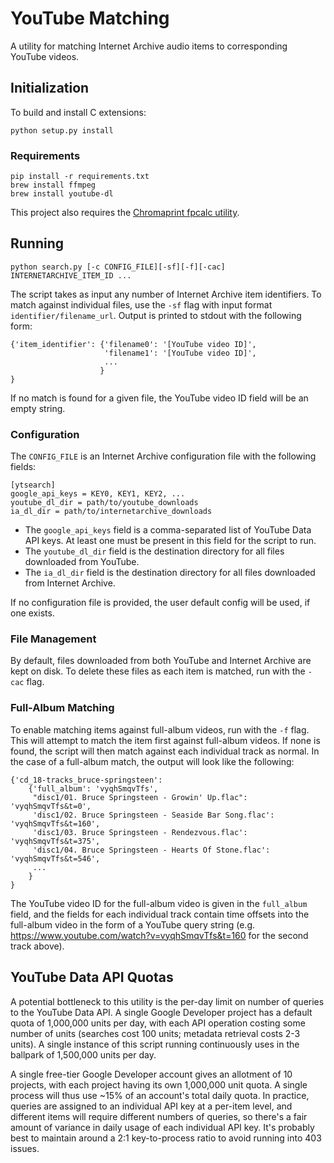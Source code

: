 # YouTube Matching
A utility for matching Internet Archive audio items to corresponding YouTube videos.

## Initialization
To build and install C extensions:

	python setup.py install

### Requirements
	pip install -r requirements.txt
	brew install ffmpeg
	brew install youtube-dl
This project also requires the [Chromaprint fpcalc utility](https://acoustid.org/chromaprint).

## Running
	python search.py [-c CONFIG_FILE][-sf][-f][-cac] INTERNETARCHIVE_ITEM_ID ...
    
The script takes as input any number of Internet Archive item identifiers. To match against individual files, use the `-sf` flag with input format `identifier/filename_url`. Output is printed to stdout with the following form:
	
    {'item_identifier': {'filename0': '[YouTube video ID]',
    					 'filename1': '[YouTube video ID]',
                         ...
                        }
    }
    
If no match is found for a given file, the YouTube video ID field will be an empty string.

### Configuration
The `CONFIG_FILE` is an Internet Archive configuration file with the following fields:
	
    [ytsearch]
    google_api_keys = KEY0, KEY1, KEY2, ...
    youtube_dl_dir = path/to/youtube_downloads
    ia_dl_dir = path/to/internetarchive_downloads
    
* The `google_api_keys` field is a comma-separated list of YouTube Data API keys. At least one must be present in this field for the script to run.
* The `youtube_dl_dir` field is the destination directory for all files downloaded from YouTube.
* The `ia_dl_dir` field is the destination directory for all files downloaded from Internet Archive.

If no configuration file is provided, the user default config will be used, if one exists.

### File Management
By default, files downloaded from both YouTube and Internet Archive are kept on disk. To delete these files as each item is matched, run with the `-cac` flag.

### Full-Album Matching
To enable matching items against full-album videos, run with the `-f` flag. This will attempt to match the item first against full-album videos. If none is found, the script will then match against each individual track as normal. In the case of a full-album match, the output will look like the following:
	
    {'cd_18-tracks_bruce-springsteen': 
    	{'full_album': 'vyqhSmqvTfs',
    	 "disc1/01. Bruce Springsteen - Growin' Up.flac": 'vyqhSmqvTfs&t=0',
         'disc1/02. Bruce Springsteen - Seaside Bar Song.flac': 'vyqhSmqvTfs&t=160',
         'disc1/03. Bruce Springsteen - Rendezvous.flac': 'vyqhSmqvTfs&t=375',
         'disc1/04. Bruce Springsteen - Hearts Of Stone.flac': 'vyqhSmqvTfs&t=546',
         ...
        }
    }
         
The YouTube video ID for the full-album video is given in the `full_album` field, and the fields for each individual track contain time offsets into the full-album video in the form of a YouTube query string (e.g. <https://www.youtube.com/watch?v=vyqhSmqvTfs&t=160> for the second track above).

## YouTube Data API Quotas
A potential bottleneck to this utility is the per-day limit on number of queries to the YouTube Data API. A single Google Developer project has a default quota of 1,000,000 units per day, with each API operation costing some number of units (searches cost 100 units; metadata retrieval costs 2-3 units). A single instance of this script running continuously uses in the ballpark of 1,500,000 units per day.

A single free-tier Google Developer account gives an allotment of 10 projects, with each project having its own 1,000,000 unit quota. A single process will thus use ~15% of an account's total daily quota. In practice, queries are assigned to an individual API key at a per-item level, and different items will require different numbers of queries, so there's a fair amount of variance in daily usage of each individual API key. It's probably best to maintain around a 2:1 key-to-process ratio to avoid running into 403 issues.